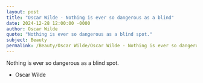 ```yaml
---
layout: post
title: "Oscar Wilde - Nothing is ever so dangerous as a blind"
date: 2024-12-28 12:00:00 -0000
author: Oscar Wilde
quote: "Nothing is ever so dangerous as a blind spot."
subject: Beauty
permalink: /Beauty/Oscar Wilde/Oscar Wilde - Nothing is ever so dangerous as a blind
---
```


Nothing is ever so dangerous as a blind spot.

- Oscar Wilde
